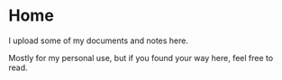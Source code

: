 # Home
I upload some of my documents and notes here.

Mostly for my personal use, but if you found your way here, feel free to read.